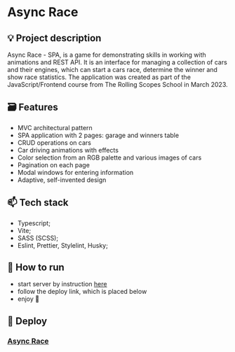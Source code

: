 # Async Race

## 💡 Project description
Async Race - SPA, is a game for demonstrating skills in working with animations and REST API. It is an interface for managing a collection of cars and their engines, which can start a cars race,  determine the winner and show race statistics.
The application was created as part of the JavaScript/Frontend course from The Rolling Scopes School in March 2023.

## 🗃️ Features
 - MVC architectural pattern
 - SPA application with 2 pages: garage and winners table
 - CRUD operations on cars
 - Car driving animations with effects
 - Color selection from an RGB palette and various images of cars
 - Pagination on each page
 - Modal windows for entering information
 - Adaptive, self-invented design

## 📫 Tech stack
 - Typescript;
 - Vite;
 - SASS (SCSS);
 - Eslint, Prettier, Stylelint, Husky;

## 📜 How to run
- start server by instruction [here](https://github.com/Yuliya-Karuk/async-race/tree/main/async-race-api)
- follow the deploy link, which is placed below
- enjoy 🚗

## 🌠 Deploy 
### [Async Race](https://yuliya-karuk.github.io/async-race/)
